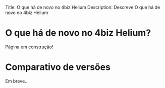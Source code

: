 Title: O que há de novo no 4biz Helium 
Description: Descreve O que há de novo no 4biz Helium

# O que há de novo no 4biz Helium?

Página em construção!

# Comparativo de versões

Em breve...